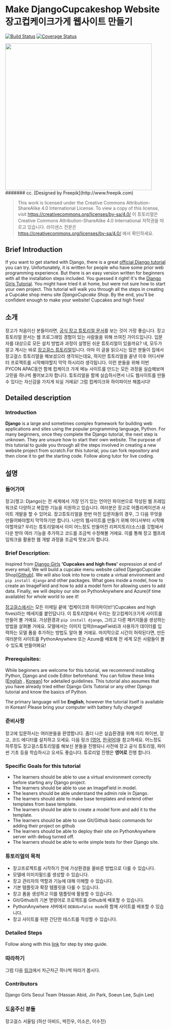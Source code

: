 # Make DjangoCupcakeshop Website 장고컵케이크가게 웹사이트 만들기
[![Build Status](https://travis-ci.org/DjangoGirlsSeoul/djangocupcakeshop.svg?branch=master)](https://travis-ci.org/DjangoGirlsSeoul/djangocupcakeshop)
[![Coverage Status](https://coveralls.io/repos/github/DjangoGirlsSeoul/djangocupcakeshop/badge.svg?branch=master)](https://coveralls.io/github/DjangoGirlsSeoul/djangocupcakeshop?branch=master)

<img src="https://djangogirlsseoul.gitbooks.io/-djangocupcakeshop/content/cupcake.png" height="460">
####### cc. [Designed by Freepik](http://www.freepik.com)

> This work is licensed under the Creative Commons Attribution-ShareAlike 4.0 International License. To view a copy of this license, visit https://creativecommons.org/licenses/by-sa/4.0/
> 이 튜토리얼은 Creative Commons Attribution-ShareAlike 4.0 International 저작권을 따르고 있습니다. 라이센스 전문은 https://creativecommons.org/licenses/by-sa/4.0/ 에서 확인하세요.

## Brief Introduction
If you want to get started with Django, there is a great [official Django tutorial](https://docs.djangoproject.com/en/1.9/intro/tutorial01/) you can try. Unfortunately, it is written for people who have some prior web programming experience. But there is an easy version written for beginners with all the installation steps included. You guessed it right! It's the [Django Girls Tutorial](http://tutorial.djangogirls.org/). You might have tried it at home, but were not sure how to start your own project. This tutorial will walk you through all the steps in creating a Cupcake shop menu site *DjangoCupcake Shop*. By the end, you'll be confident enough to make your website! Cupcakes and high fives!

## 소개
장고가 처음이신 분들이라면, [공식 장고 튜토리얼 문서](https://docs.djangoproject.com/en/1.9/intro/tutorial01/)를 보는 것이 가장 좋습니다. 장고 튜토리얼 문서는 웹 프로그래밍 경험이 있는 사람들을 위해 쓰여진 가이드입니다. 입문자를 대상으로 모든 설치 방법과 과정이 설명된 쉬운 튜토리얼이 있을까요? 네, 모두가 알고 계시는 바로 [장고걸스 튜토리얼](http://tutorial.djangogirls.org/)입니다. 아마 이 글을 읽으시는 많은 분들이 집에서 장고걸스 튜토리얼을 해보셨으라 생각되는데요, 하지만 튜토리얼을 끝낸 이후 어디서부터 프로젝트를 시작해야할지 막막 하시리라 생각됩니다. 이런 분들을 위해 이번 PYCON APAC동안 함께 컵케이크 가게 메뉴 사이트를 만드는 모든 과정을 실습해보며 고민을 하나씩 풀어보고자 합니다. 튜토리얼을 함께 실습하시면서 나도 웹사이트를 만들 수 있다는 자신감을 가지게 되실 거에요! 그럼 컵케이크와 하이파이브 해봅시다!

## Detailed description

### Introduction
**Django** is a large and sometimes complex framework for building web applications and sites using the popular programming language, Python. For many beginners, once they complete the Django tutorial, the next step is unknown. They are unsure how to start their own website. The purpose of this tutorial to guide you through all the steps involved in creating a new website project from scratch.For this tutorial, you can fork repository and then clone it to get the starting code. Follow along tutor for live coding.

## 설명

### 들어가며
장고(쟁고: Django)는 전 세계에서 가장 인기 있는 언어인 파이썬으로 작성된 웹 프레임워크로 다양하고 복잡한 기능을 지원하고 있습니다. 여러분은 장고로 어플리케이션과 사이트 개발을 할 수 있어요. 장고튜토리얼을 한번 마친 입문자들의 경우, 그 다음 무엇을 만들어봐야할지 막막하기만 합니다. 나만의 웹사이트를 만들기 위해 어디서부터 시작해야할까요? 우리는 튜토리얼에서 이미 어느정도 만들어진 리퍼지토리(소스)를 깃헙에서 다운 받아 여러 기능을 추가하고 코드를 조금씩 수정해볼 거에요. 이를 통해 장고 웹프레임워크을 활용한 웹 개발 과정을 조금씩 맛보고자 합니다.


### Brief Description:

Inspired from [Django Girls](https://www.djangogirls.org) **'Cupcakes and high fives'** expression at end of every email, We will build a cupcake menu website called DjangoCupcake Shop[[Github](https://github.com/DjangoGirlsSeoul/djangocupcakeshop)]. We will also look into how to create a virtual environment and `pip install django` and other packages. What goes inside a model, how to create an ImageField and how to add a model form for allowing users to add data. Finally, we will deploy our site on PythonAnywhere and Azure(if time available) for whole world to see it!

[장고걸스에서는](https://www.djangogirls.org) 모든 이메일 끝에 ‘컵케이크와 하이파이브!’(Cupcakes and high fives)라는 메세지를 붙인답니다. 이 튜토리얼에서 우리는 장고컵케이크가게 사이트를 만들어 볼 거에요. 가상환경과 `pip install django`, 그리고 다른 패키지들을 생성하는 방법을 살펴볼 거에요. 모델에서는 이미지 입력(ImageField)과 사용자가 데이터를 입력하는 모델 폼을 추가하는 방법도 알아 볼 거에요. 마지막으로 시간이 허락된다면, 만든 여러분의 사이트를 PythonAnywhere 또는 Azure를 배포해 전 세계 모든 사람들이 볼 수 있도록 만들어봐요!


### Prerequisites:

While beginners are welcome for this tutorial, we recommend installing Python, Django and code Editor beforehand. You can follow these links [[English](http://tutorial.djangogirls.org/en/installation/) , [Korean](https://djangogirlsseoul.gitbooks.io/tutorial/content/installation/)] for adetailed guidelines. This tutorial also assumes that you have already tried either Django Girls Tutorial or any other Django tutorial and know the basics of Python.

The primary language will be **English**, however the tutorial itself is available in Korean!  Please bring your computer with battery fully charged!

### 준비사항

장고에 입문하시는 여러분들을 환영합니다. 좀더 나은 실습환경을 위해 미리 파이썬, 장고, 코드 에디터를 설치하고 오세요. 다음 링크 [[영어](http://tutorial.djangogirls.org/en/installation/), [한국어](https://djangogirlsseoul.gitbooks.io/tutorial/content/installation/)]을 참고하세요. 어느정도 하루정도 장고걸스튜토리얼를 해보신 분들을 진행되니 사전에 장고 공식 튜토리얼, 파이썬 기초 등을 학습하시고 오셔도 좋습니다.
튜로리얼 진행은 **영어로** 진행 합니다.

### Specific Goals for this tutorial
- The learners should be able to use a virtual environment correctly before starting any Django project.
- The learners should be able to use an ImageField in model.
- The leaners should be able understand the admin role in Django.
- The learners should able to make base templates and extend other templates from base template.
- The learners should be able to create a model form and add it to the template.
- The learners should be able to use Git/Github basic commands for adding their project on github
- The learners should be able to deploy their site on PythonAnywhere server with debug turned off.
- The learners should be able to write simple tests for their Django site.

### 튜토리얼의 목적
- 장고프로젝트를 시작하기 전에 가상환경을 올바른 방법으로 다룰 수 있습니다.
- 모델에 이미지필드를 생성할 수 있습니다.
- 장고 관리자의 역할과 기능에 대해 이해할 수 있습니다.
- 기본 템플릿과 확장 템플릿을 다룰 수 있습니다.
- 장고 폼을 생성하고 이를 템플릿에 활용할 수 있습니다.
- Git/Github의 기본 명령어로 프로젝트를 Github에 배포할 수 있습니다.
- PythonAnywhere 서버에서 `DEBUG=False mode`와 함께 사이트를 배포할 수 있습니다.
- 장고 사이트를 위한 간단한 테스트를 작성할 수 있습니다.

### Detailed Steps

Follow along with this [link](https://www.gitbook.com/book/djangogirlsseoul/-djangocupcakeshop/details) for step by step guide.

### 따라하기
그럼 다음 [링크](https://www.gitbook.com/book/djangogirlsseoul/djangocupcakeshop_ko/details)에서 차근차근 하나씩 따라가 봅시다.

### Contributors
Django Girls Seoul Team (Hassan Abid, Jin Park, Soeun Lee, Sujin Lee)

### 도움주신 분들
장고걸스 서울팀 (하산 아비드, 박진우, 이소은, 이수진)
